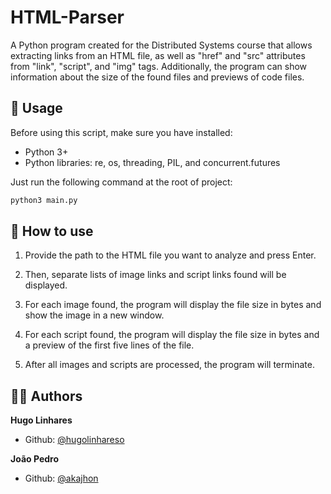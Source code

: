 # HTML-Parser

A Python program created for the Distributed Systems course that allows extracting links from an HTML file, as well as "href" and "src" attributes from "link", "script", and "img" tags. Additionally, the program can show information about the size of the found files and previews of code files.

## 🚀 Usage

Before using this script, make sure you have installed:

- Python 3+
- Python libraries: re, os, threading, PIL, and concurrent.futures

Just run the following command at the root of project:

```sh
python3 main.py
```

## 🤔 How to use

1. Provide the path to the HTML file you want to analyze and press Enter.

2. Then, separate lists of image links and script links found will be displayed.

3. For each image found, the program will display the file size in bytes and show the image in a new window.

4. For each script found, the program will display the file size in bytes and a preview of the first five lines of the file.

5. After all images and scripts are processed, the program will terminate.

## 🧑‍💻 Authors

**Hugo Linhares**

- Github: [@hugolinhareso](https://github.com/hugolinhareso)

**João Pedro**

- Github: [@akajhon](https://github.com/akajhon)
